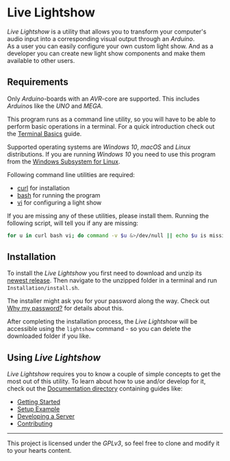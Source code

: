 # Live Lightshow

_Live Lightshow_ is a utility that allows you to transform your computer's audio input into a corresponding visual output through an _Arduino_.  
As a user you can easily configure your own custom light show. And as a developer you can create new light show components and make them available to other users.

## Requirements

Only *Arduino*-boards with an *AVR*-core are supported. This includes *Arduino*s like the _UNO_ and _MEGA_.

This program runs as a command line utility, so you will have to be able to perform basic operations in a terminal. For a quick introduction check out the [Terminal Basics](Documentation/User/1.%20Terminal%20Basics.md) guide.

Supported operating systems are _Windows 10_, _macOS_ and _Linux_ distributions. If you are running _Windows 10_ you need to use this program from the [Windows Subsystem for Linux](https://docs.microsoft.com/en-us/windows/wsl/install-win10).

Following command line utilities are required:
* [curl](https://curl.haxx.se/dlwiz/?type=bin) for installation
* [bash](https://www.gnu.org/software/bash/) for running the program
* [vi](https://www.vim.org/download.php) for configuring a light show

If you are missing any of these utilities, please install them. Running the following script, will tell you if any are missing:  

```bash
for u in curl bash vi; do command -v $u &>/dev/null || echo $u is missing; done
```

## Installation
To install the _Live Lightshow_ you first need to download and unzip its [newest release](???). Then navigate to the unzipped folder in a terminal and run `Installation/install.sh`.

The installer might ask you for your password along the way. Check out [Why my password?](Documentation/User/2.%20Why%20My%20Password%3F.md) for details about this.

After completing the installation process, the _Live Lightshow_ will be accessible using the `lightshow` command - so you can delete the downloaded folder if you like.


## Using _Live Lightshow_

_Live Lightshow_ requires you to know a couple of simple concepts to get the most out of this utility. To learn about how to use and/or develop for it, check out the [Documentation directory](Documentation) containing guides like:

* [Getting Started](Documentation/User/2.%20Getting%20Started.md)
* [Setup Example](Documentation/User/4.%20Setup%20Example.md)
* [Developing a Server](Documentation/Developer/2.%20Developing%20A%20Server.md)
* [Contributing](Documentation/Developer/5.%20Contributing.md)

---

This project is licensed under the _GPLv3_, so feel free to clone and modify it to your hearts content.
